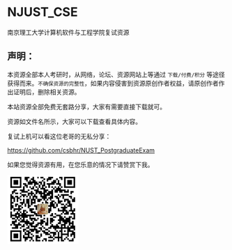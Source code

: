 # NJUST_CSE
南京理工大学计算机软件与工程学院复试资源

## 声明：

本资源全部本人考研时，从网络，论坛、资源网站上等通过 `下载/付费/积分` 等途径获得而来。`不确保资源的完整性`，如果内容侵害到资源原创作者权益，请原创作者作出证明后，删除相关资源。

本站资源全部免费无套路分享，大家有需要直接下载就可。

资源如文件名所示，大家可以下载查看具体内容。

复试上机可以看这位老哥的无私分享：

https://github.com/csbhr/NUST_PostgraduateExam

如果您觉得资源有用，在您乐意的情况下请赞赏下我。

<img src="./images/scan.jpg" style="zoom:25%;" />

